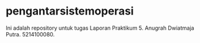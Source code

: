 # pengantarsistemoperasi
Ini adalah repository untuk tugas Laporan Praktikum 5. Anugrah Dwiatmaja Putra. 5214100080.
